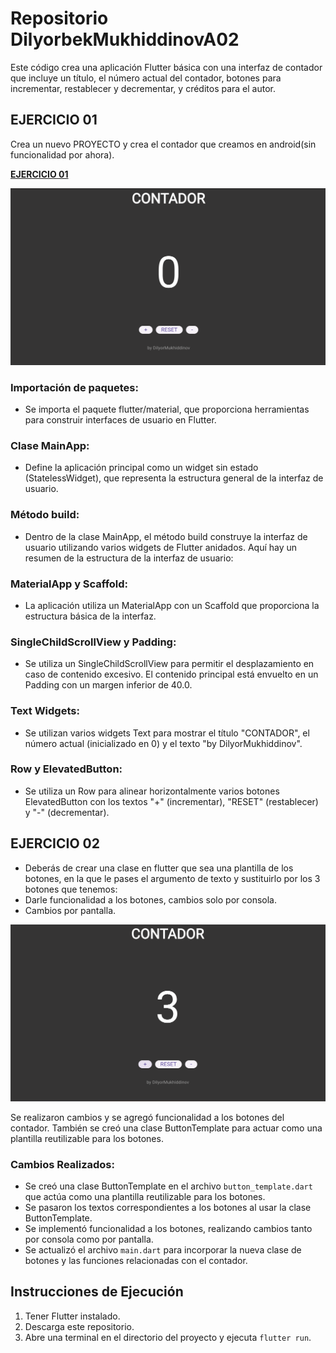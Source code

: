 # Repositorio DilyorbekMukhiddinovA02
Este código crea una aplicación Flutter básica con una interfaz de contador que incluye un título, el número actual del contador, botones para incrementar, restablecer y decrementar, y créditos para el autor.

## EJERCICIO 01
Crea un nuevo PROYECTO y crea el contador que creamos en android(sin funcionalidad por ahora).

**[EJERCICIO 01](https://www.figma.com/file/81Q9MRTXxY0lega1H7OPwr/EjeciciosAndroid?type=design&node-id=0%3A1&mode=design&t=QnfFnLzeeeTieqMl-1)**

![DilyorbekMukhiddinovA01_counter](https://github.com/eXdesy/DilyorbekMukhiddinovA02/blob/main/img/DilyorbekMukhiddinovA02_counter.png)

### Importación de paquetes: 
- Se importa el paquete flutter/material, que proporciona herramientas para construir interfaces de usuario en Flutter.

### Clase MainApp: 
- Define la aplicación principal como un widget sin estado (StatelessWidget), que representa la estructura general de la interfaz de usuario.

### Método build: 
- Dentro de la clase MainApp, el método build construye la interfaz de usuario utilizando varios widgets de Flutter anidados. Aquí hay un resumen de la estructura de la interfaz de usuario:

### MaterialApp y Scaffold: 
- La aplicación utiliza un MaterialApp con un Scaffold que proporciona la estructura básica de la interfaz.

### SingleChildScrollView y Padding: 
- Se utiliza un SingleChildScrollView para permitir el desplazamiento en caso de contenido excesivo. El contenido principal está envuelto en un Padding con un margen inferior de 40.0.

### Text Widgets: 
- Se utilizan varios widgets Text para mostrar el título "CONTADOR", el número actual (inicializado en 0) y el texto "by DilyorMukhiddinov".

### Row y ElevatedButton: 
- Se utiliza un Row para alinear horizontalmente varios botones ElevatedButton con los textos "+" (incrementar), "RESET" (restablecer) y "-" (decrementar).

## EJERCICIO 02
- Deberás de crear una clase en flutter que sea una plantilla de los botones, en la que le pases el argumento de texto y sustituirlo por los 3 botones que tenemos:
- Darle funcionalidad a los botones, cambios solo por consola.
- Cambios por pantalla.

![DilyorbekMukhiddinovA01_counter2](https://github.com/eXdesy/DilyorbekMukhiddinovA02/blob/main/img/DilyorbekMukhiddinovA02_counter2.png)

Se realizaron cambios y se agregó funcionalidad a los botones del contador. También se creó una clase ButtonTemplate para actuar como una plantilla reutilizable para los botones.

### Cambios Realizados:
- Se creó una clase ButtonTemplate en el archivo `button_template.dart` que actúa como una plantilla reutilizable para los botones.
- Se pasaron los textos correspondientes a los botones al usar la clase ButtonTemplate.
- Se implementó funcionalidad a los botones, realizando cambios tanto por consola como por pantalla.
- Se actualizó el archivo `main.dart` para incorporar la nueva clase de botones y las funciones relacionadas con el contador.

## Instrucciones de Ejecución
1. Tener Flutter instalado.
2. Descarga este repositorio.
3. Abre una terminal en el directorio del proyecto y ejecuta `flutter run`.
